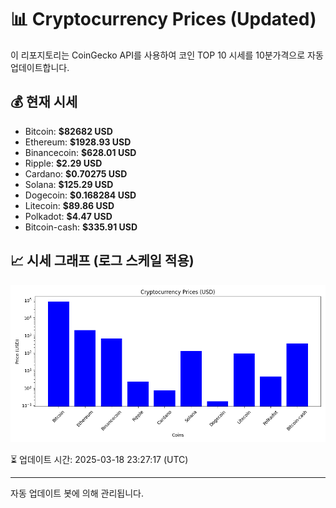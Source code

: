 
# 📊 Cryptocurrency Prices (Updated)

이 리포지토리는 CoinGecko API를 사용하여 코인 TOP 10 시세를 10분가격으로 자동 업데이트합니다.

## 💰 현재 시세
- Bitcoin: **$82682 USD**
- Ethereum: **$1928.93 USD**
- Binancecoin: **$628.01 USD**
- Ripple: **$2.29 USD**
- Cardano: **$0.70275 USD**
- Solana: **$125.29 USD**
- Dogecoin: **$0.168284 USD**
- Litecoin: **$89.86 USD**
- Polkadot: **$4.47 USD**
- Bitcoin-cash: **$335.91 USD**

## 📈 시세 그래프 (로그 스케일 적용)
![Crypto Prices](crypto_prices.png)

⏳ 업데이트 시간: 2025-03-18 23:27:17 (UTC)

---
자동 업데이트 봇에 의해 관리됩니다.
